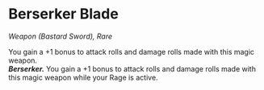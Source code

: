 # Berserker Blade
*Weapon (Bastard Sword), Rare*

You gain a +1 bonus to attack rolls and damage rolls made with this magic weapon.  
***Berserker.*** You gain a +1 bonus to attack rolls and damage rolls made with this magic weapon while your Rage is active.